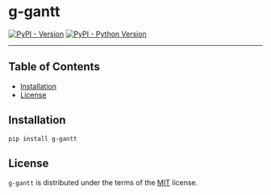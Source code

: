 # g-gantt

[![PyPI - Version](https://img.shields.io/pypi/v/g-gantt.svg)](https://pypi.org/project/g-gantt)
[![PyPI - Python Version](https://img.shields.io/pypi/pyversions/g-gantt.svg)](https://pypi.org/project/g-gantt)

-----

## Table of Contents

- [Installation](#installation)
- [License](#license)

## Installation

```console
pip install g-gantt
```

## License

`g-gantt` is distributed under the terms of the [MIT](https://spdx.org/licenses/MIT.html) license.
